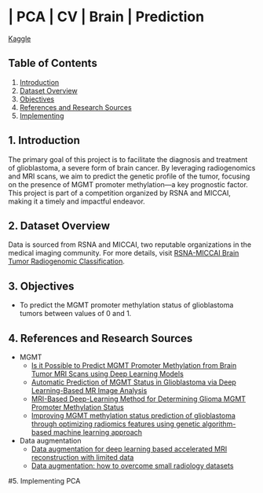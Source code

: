 # | PCA | CV | Brain | Prediction

[Kaggle](https://www.kaggle.com/code/yannicksteph/cnn-cv-brain-prediction)

## Table of Contents
1. [Introduction](#introduction)
2. [Dataset Overview](#dataset-overview)
3. [Objectives](#objectives)
4. [References and Research Sources](#references-and-research-sources)
5. [Implementing](#Implementing-pca)

## 1. Introduction
The primary goal of this project is to facilitate the diagnosis and treatment of glioblastoma, a severe form of brain cancer. By leveraging radiogenomics and MRI scans, we aim to predict the genetic profile of the tumor, focusing on the presence of MGMT promoter methylation—a key prognostic factor. This project is part of a competition organized by RSNA and MICCAI, making it a timely and impactful endeavor.

## 2. Dataset Overview
Data is sourced from RSNA and MICCAI, two reputable organizations in the medical imaging community. For more details, visit [RSNA-MICCAI Brain Tumor Radiogenomic Classification](https://www.kaggle.com/competitions/rsna-miccai-brain-tumor-radiogenomic-classification/data?select=train_labels.csv).

## 3. Objectives
- To predict the MGMT promoter methylation status of glioblastoma tumors between values of 0 and 1.

## 4. References and Research Sources
- MGMT
    - [Is it Possible to Predict MGMT Promoter Methylation from Brain Tumor MRI Scans using Deep Learning Models](https://arxiv.org/abs/2201.06086)
    - [Automatic Prediction of MGMT Status in Glioblastoma via Deep Learning-Based MR Image Analysis](https://www.ncbi.nlm.nih.gov/pmc/articles/PMC7530505/)
    - [MRI-Based Deep-Learning Method for Determining Glioma MGMT Promoter Methylation Status](https://www.ajnr.org/content/42/5/845.abstract)
    - [Improving MGMT methylation status prediction of glioblastoma through optimizing radiomics features using genetic algorithm-based machine learning approach](https://www.nature.com/articles/s41598-022-17707-w)
- Data augmentation
    - [Data augmentation for deep learning based accelerated MRI reconstruction with limited data](https://arxiv.org/abs/2106.14947)
    - [Data augmentation: how to overcome small radiology datasets](https://www.quantib.com/blog/image-augmentation-how-to-overcome-small-radiology-datasets?hs_amp=true)
 
#5. Implementing PCA

